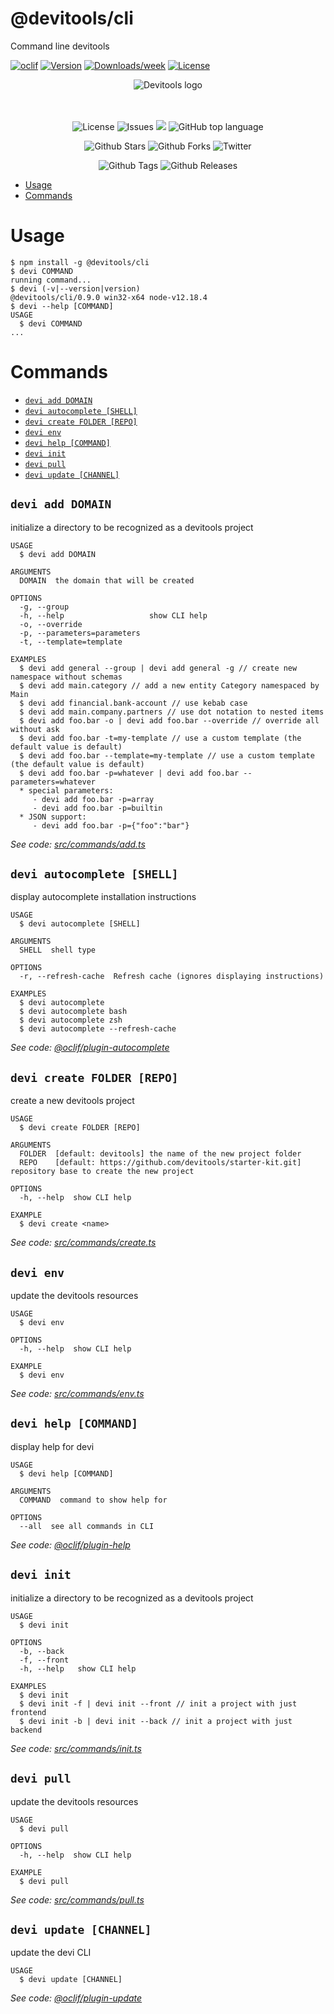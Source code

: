 @devitools/cli
===

Command line devitools

[![oclif](https://img.shields.io/badge/cli-oclif-brightgreen.svg)](https://oclif.io)
[![Version](https://img.shields.io/npm/v/cli.svg)](https://npmjs.org/package/cli)
[![Downloads/week](https://img.shields.io/npm/dw/cli.svg)](https://npmjs.org/package/cli)
[![License](https://img.shields.io/npm/l/cli.svg)](https://github.com/devitools/cli/blob/master/package.json)

<div align="center">
  <img alt="Devitools logo" src="https://devi.tools/images/logo-horizontal.png" />
</div>
<br>
<br>


<p align="center">
  <a href="#" style="text-decoration: none">
    <img alt="License" src="https://img.shields.io/github/license/devitools/cli?color=34CB79" />
  </a>
  <a href="https://github.com/devitools/cli/issues" style="text-decoration: none" target="_blank">
    <img alt="Issues" src="https://img.shields.io/github/issues/devitools/cli?color=34CB79" />
  </a>
    <a href="https://github.com/devitools/cli/graphs/contributors" style="text-decoration: none" target="_blank">
    <img src="https://img.shields.io/github/contributors/devitools/cli?color=34CB79" />
  </a>
  <a href="#" style="text-decoration: none">
    <img alt="GitHub top language" src="https://img.shields.io/github/languages/top/devitools/cli?color=34CB79" />
  </a>
</p>

<p align="center">
  <a href="https://github.com/devitools/cli/stargazers" style="text-decoration: none" target="_blank">
    <img alt="Github Stars" src="https://img.shields.io/github/stars/devitools/cli?style=social" />
  </a>
  <a href="https://github.com/devitools/cli/network/members" style="text-decoration: none" target="_blank">
    <img alt="Github Forks" src="https://img.shields.io/github/forks/devitools/cli?style=social" />
  </a>
  <a href="https://twitter.com/devitools" style="text-decoration: none" target="_blank">
    <img alt="Twitter" src="https://img.shields.io/twitter/follow/devitools?label=Twitter&style=social" />
  </a>
</p>

<p align="center">
  <a href="https://github.com/devitools/cli/tags" style="text-decoration: none" target="_blank">
    <img alt="Github Tags" src="https://img.shields.io/github/v/tag/devitools/cli.svg?logo=github" />
  </a>
  <a href="https://github.com/devitools/cli/releases" style="text-decoration: none" target="_blank">
    <img alt="Github Releases" src="https://img.shields.io/github/last-commit/devitools/cli.svg?label=Updated&logo=github&maxAge=600" />
  </a>
</p>

<!-- toc -->
* [Usage](#usage)
* [Commands](#commands)
<!-- tocstop -->

# Usage
<!-- usage -->
```sh-session
$ npm install -g @devitools/cli
$ devi COMMAND
running command...
$ devi (-v|--version|version)
@devitools/cli/0.9.0 win32-x64 node-v12.18.4
$ devi --help [COMMAND]
USAGE
  $ devi COMMAND
...
```
<!-- usagestop -->

# Commands
<!-- commands -->
* [`devi add DOMAIN`](#devi-add-domain)
* [`devi autocomplete [SHELL]`](#devi-autocomplete-shell)
* [`devi create FOLDER [REPO]`](#devi-create-folder-repo)
* [`devi env`](#devi-env)
* [`devi help [COMMAND]`](#devi-help-command)
* [`devi init`](#devi-init)
* [`devi pull`](#devi-pull)
* [`devi update [CHANNEL]`](#devi-update-channel)

## `devi add DOMAIN`

initialize a directory to be recognized as a devitools project

```
USAGE
  $ devi add DOMAIN

ARGUMENTS
  DOMAIN  the domain that will be created

OPTIONS
  -g, --group
  -h, --help                   show CLI help
  -o, --override
  -p, --parameters=parameters
  -t, --template=template

EXAMPLES
  $ devi add general --group | devi add general -g // create new namespace without schemas
  $ devi add main.category // add a new entity Category namespaced by Main
  $ devi add financial.bank-account // use kebab case
  $ devi add main.company.partners // use dot notation to nested items
  $ devi add foo.bar -o | devi add foo.bar --override // override all without ask
  $ devi add foo.bar -t=my-template // use a custom template (the default value is default)
  $ devi add foo.bar --template=my-template // use a custom template (the default value is default)
  $ devi add foo.bar -p=whatever | devi add foo.bar --parameters=whatever
  * special parameters:
     - devi add foo.bar -p=array
     - devi add foo.bar -p=builtin
  * JSON support:
     - devi add foo.bar -p={"foo":"bar"}
```

_See code: [src/commands/add.ts](https://github.com/devitools/cli/blob/v0.9.0/src/commands/add.ts)_

## `devi autocomplete [SHELL]`

display autocomplete installation instructions

```
USAGE
  $ devi autocomplete [SHELL]

ARGUMENTS
  SHELL  shell type

OPTIONS
  -r, --refresh-cache  Refresh cache (ignores displaying instructions)

EXAMPLES
  $ devi autocomplete
  $ devi autocomplete bash
  $ devi autocomplete zsh
  $ devi autocomplete --refresh-cache
```

_See code: [@oclif/plugin-autocomplete](https://github.com/oclif/plugin-autocomplete/blob/v0.2.1/src/commands/autocomplete/index.ts)_

## `devi create FOLDER [REPO]`

create a new devitools project

```
USAGE
  $ devi create FOLDER [REPO]

ARGUMENTS
  FOLDER  [default: devitools] the name of the new project folder
  REPO    [default: https://github.com/devitools/starter-kit.git] repository base to create the new project

OPTIONS
  -h, --help  show CLI help

EXAMPLE
  $ devi create <name>
```

_See code: [src/commands/create.ts](https://github.com/devitools/cli/blob/v0.9.0/src/commands/create.ts)_

## `devi env`

update the devitools resources

```
USAGE
  $ devi env

OPTIONS
  -h, --help  show CLI help

EXAMPLE
  $ devi env
```

_See code: [src/commands/env.ts](https://github.com/devitools/cli/blob/v0.9.0/src/commands/env.ts)_

## `devi help [COMMAND]`

display help for devi

```
USAGE
  $ devi help [COMMAND]

ARGUMENTS
  COMMAND  command to show help for

OPTIONS
  --all  see all commands in CLI
```

_See code: [@oclif/plugin-help](https://github.com/oclif/plugin-help/blob/v3.2.2/src/commands/help.ts)_

## `devi init`

initialize a directory to be recognized as a devitools project

```
USAGE
  $ devi init

OPTIONS
  -b, --back
  -f, --front
  -h, --help   show CLI help

EXAMPLES
  $ devi init
  $ devi init -f | devi init --front // init a project with just frontend
  $ devi init -b | devi init --back // init a project with just backend
```

_See code: [src/commands/init.ts](https://github.com/devitools/cli/blob/v0.9.0/src/commands/init.ts)_

## `devi pull`

update the devitools resources

```
USAGE
  $ devi pull

OPTIONS
  -h, --help  show CLI help

EXAMPLE
  $ devi pull
```

_See code: [src/commands/pull.ts](https://github.com/devitools/cli/blob/v0.9.0/src/commands/pull.ts)_

## `devi update [CHANNEL]`

update the devi CLI

```
USAGE
  $ devi update [CHANNEL]
```

_See code: [@oclif/plugin-update](https://github.com/oclif/plugin-update/blob/v1.3.10/src/commands/update.ts)_
<!-- commandsstop -->
